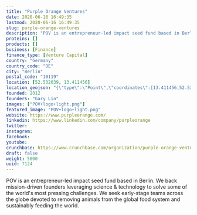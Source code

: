 ```yaml
---
title: "Purple Orange Ventures"
date: 2020-06-16 16:49:35
lastmod: 2020-06-16 16:49:35
slug: purple-orange-ventures
description: "POV is an entrepreneur-led impact seed fund based in Berlin.  We back mission-driven founders leveraging science & technology to solve some of the world's most pressing challenges.  We seek early-stage teams across the globe devoted to removing animals from the global food system and sustainably feeding the world."
proteins: []
products: []
business: [Finance]
finance_type: [Venture Capital]
country: "Germany"
country_code: "DE"
city: "Berlin"
postal_code: "10119"
location: [52.532039, 13.411456]
location_geojson: "{\"type\":\"Point\",\"coordinates\":[13.411456,52.532039]}"
founded: 2012
founders: "Gary Lin"
images: ["POV+logo+light.png"]
featured_image: "POV+logo+light.png"
website: https://www.purpleorange.com/
linkedin: https://www.linkedin.com/company/purpleorange
twitter: 
instagram: 
facebook: 
youtube: 
crunchbase: https://www.crunchbase.com/organization/purple-orange-ventures
draft: false
weight: 5000
uuid: 7124
---
```

POV is an entrepreneur-led impact seed fund based in Berlin.  We back mission-driven founders leveraging science & technology to solve some of the world's most pressing challenges.  We seek early-stage teams across the globe devoted to removing animals from the global food system and sustainably feeding the world.
